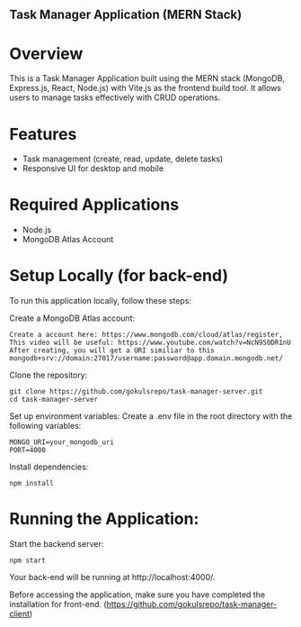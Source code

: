 ## Task Manager Application (MERN Stack)

# Overview
This is a Task Manager Application built using the MERN stack (MongoDB, Express.js, React, Node.js) with Vite.js as the frontend build tool. It allows users to manage tasks effectively with CRUD operations.

# Features
- Task management (create, read, update, delete tasks)
- Responsive UI for desktop and mobile

# Required Applications
- Node.js
- MongoDB Atlas Account

# Setup Locally (for back-end)
To run this application locally, follow these steps:

Create a MongoDB Atlas account:
```
Create a account here: https://www.mongodb.com/cloud/atlas/register, This video will be useful: https://www.youtube.com/watch?v=NcN9S0DR1nU
After creating, you will get a URI similiar to this mongodb+srv://domain:27017/username:password@app.domain.mongodb.net/
```
Clone the repository:
```
git clone https://github.com/gokulsrepo/task-manager-server.git
cd task-manager-server
```
Set up environment variables:
Create a .env file in the root directory with the following variables:
```
MONGO_URI=your_mongodb_uri
PORT=4000
```
Install dependencies:
```
npm install
```
# Running the Application:

Start the backend server:
```
npm start
```
Your back-end will be running at http://localhost:4000/.

Before accessing the application, make sure you have completed the installation for front-end. (https://github.com/gokulsrepo/task-manager-client)
